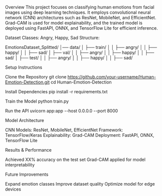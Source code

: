 Overview
This project focuses on classifying human emotions from facial images using deep learning techniques. It employs convolutional neural network (CNN) architectures such as ResNet, MobileNet, and EfficientNet. Grad-CAM is used for model explainability, and the trained model is deployed using FastAPI, ONNX, and TensorFlow Lite for efficient inference.

Dataset
Classes: Angry, Happy, Sad
Structure:

EmotionsDataset_Splitted/
│── data/
│   ├── train/
│   │   ├── angry/
│   │   ├── happy/
│   │   ├── sad/
│   ├── val/
│   │   ├── angry/
│   │   ├── happy/
│   │   ├── sad/
│   ├── test/
│   │   ├── angry/
│   │   ├── happy/
│   │   ├── sad/




Setup Instructions

Clone the Repository
git clone https://github.com/your-username/Human-Emotion-Detection.git
cd Human-Emotion-Detection

Install Dependencies
pip install -r requirements.txt

Train the Model
python train.py

Run the API
uvicorn app:app --host 0.0.0.0 --port 8000

Model Architecture

CNN Models: ResNet, MobileNet, EfficientNet
Framework: TensorFlow/Keras
Explainability: Grad-CAM
Deployment: FastAPI, ONNX, TensorFlow Lite

Results & Performance

Achieved XX% accuracy on the test set
Grad-CAM applied for model interpretability

Future Improvements

Expand emotion classes
Improve dataset quality
Optimize model for edge devices
